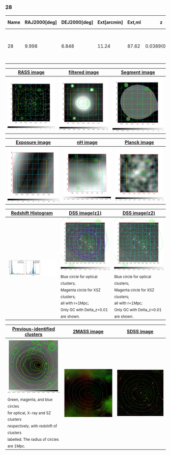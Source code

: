 <div STYLE="page-break-after: always;"></div>

### 28

|Name|RAJ2000[deg]|DEJ2000[deg] |Ext[arcmin]| Ext,ml | z | z_src| C|GC(XSZ,Delta_z<0.01)| GC(OPT,Delta_z<0.01)|GC| R_sig[arcmin] | R500[arcmin] | R500[Mpc]| CRsig[c/s] | CR500[c/s] |L500[1E44 erg/s]|F500[1E-12 erg/s/cm^2]| M500[1E14 Msun]|Tx[keV]|Cnt_sig|Beta|Rc[arcmin]|Comment|Alias|
|---|---|---|---|---|---|------|---|--------|---------|----------|---|---|---|---|---|---|---|---|---|---|---|---|---|---|
|28| 9.998| 6.848| 11.24| 87.62| 0.0389(0.005)| z1, z_xsz| B| L03, MCXC, PSZ2, XB| A, N, W| A, L03, MCXC, N, PSZ2, W, XB| 22.231| 18.098| 0.837| 0.907(0.136)| 0.880(0.132)| 0.559(0.053)| 15.861(1.493)| 1.73(0.08)| 3.04(0.09)| 85.7| 0.942(-0.081+0.043)| 19.384(-1.682+1.244)| -| k572|

|[RASS image](../image/28/28_img.pdf)|[filtered image](../image/28/28_fil.pdf)|[Segment image](../image/28/28_seg.pdf)|
|-------------------|--------------------|-------------------|
| <img src="../image/28/28_img.png" width="300">  | <img src="../image/28/28_fil.png" width="300">   | <img src="../image/28/28_seg.png" width="300">  |

|[Exposure image](../image/28/28_mex.pdf)| [nH image](../image/28/28_nh.pdf)| [Planck image](../image/28/28_p.pdf)|
|-------------------|--------------------|-------------------|
|<img src="../image/28/28_mex.png" width="300">   | <img src="../image/28/28_nh.png" width="300">    | <img src="../image/28/28_p.png" width="300"> |

|[Redshift Histogram](../image/28/28_zg.pdf) | [DSS image(z1)](../image/28/28_dss_z1.pdf)      |  [DSS image(z2)](../image/28/28_dss_z2.pdf)    |
|-------------------|--------------------|-------------------|
|<img src="../image/28/28_zg.png" width="300"> |<img src="../image/28/28_dss_z1.png" width="300"> <sub><br>Blue circle for optical clusters; <br>Magenta circle for XSZ clusters; <br>all with r=1Mpc; <br>Only GC with Delta_z<0.01 are shown. </sub>| <img src="../image/28/28_dss_z2.png" width="300"><sub><br>Blue circle for optical clusters; <br>Magenta circle for XSZ clusters; <br>all with r=1Mpc; <br>Only GC with Delta_z<0.01 are shown. </sub> |

|[Previous-identified clusters](../image/28/28_gc.pdf) | [2MASS image](../image/28/28_2mass.pdf)      |[SDSS image](../image/28/28_sdss.pdf)   |
|-------------------|-------------------|-------------------|
|<img src=../image/28/28_gc.png width="300"> <br><sub>Green, magenta, and blue circles <br>for optical, X-ray and SZ clusters <br>respectively, with redshift of clusters <br>labelled. The radius of circles <br>are 1Mpc.</sub>|<img src="../image/28/28_2mass.png" width="300">  | <img src="../image/28/28_sdss.png" width="300">  |




